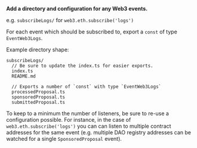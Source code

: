 **Add a directory and configuration for any Web3 events.**

e.g. `subscribeLogs/` for `web3.eth.subscribe('logs')`

For each event which should be subscribed to, export a `const` of type `EventWeb3Logs`.

Example directory shape:

```
subscribeLogs/
  // Be sure to update the index.ts for easier exports.
  index.ts
  README.md

  // Exports a number of `const` with type `EventWeb3Logs`
  processedProposal.ts
  sponsoredProposal.ts
  submittedProposal.ts
```

To keep to a minimum the number of listeners, be sure to re-use a configuration possible. For instance, in the case of `web3.eth.subscribe('logs')` you can can listen to multiple contract addresses for the same event (e.g. multiple DAO registry addresses can be watched for a single `SponsoredProposal` event).
